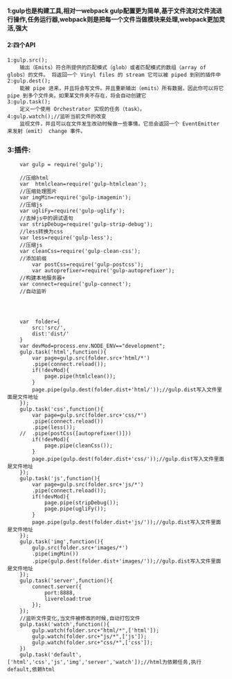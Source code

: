 #### 1:gulp也是构建工具,相对一webpack gulp配置更为简单,基于文件流对文件流进行操作,任务运行器,webpack则是把每一个文件当做模块来处理,webpack更加灵活,强大
#### 2:四个API
	1:gulp.src();
		输出（Emits）符合所提供的匹配模式（glob）或者匹配模式的数组（array of globs）的文件。 将返回一个 Vinyl files 的 stream 它可以被 piped 到别的插件中
	2:gulp.dest();
		能被 pipe 进来，并且将会写文件。并且重新输出（emits）所有数据，因此你可以将它 pipe 到多个文件夹。如果某文件夹不存在，将会自动创建它
	3:gulp.task();
		定义一个使用 Orchestrator 实现的任务（task）。
	4:gulp.watch();//监听当前文件的改变
		监视文件，并且可以在文件发生改动时候做一些事情。它总会返回一个 EventEmitter 来发射（emit） change 事件。
### 3:插件:
		var gulp = require('gulp');
		
		//压缩html
		var  htmlclean=require('gulp-htmlclean');
		//压缩处理图片
		var imgMin=require('gulp-imagemin');
		//压缩js
		var ugliFy=require('gulp-uglify');
		//去掉js中的调试语句
		var stripDebug=require('gulp-strip-debug');
		//less转换为css
		var less=require('gulp-less');
		//压缩js
		var cleanCss=require('gulp-clean-css');
		//添加前缀
			var postCss=require('gulp-postcss');
			var autoprefixer=require('gulp-autoprefixer');
		//构建本地服务器+
		var connect=require('gulp-connect');
		//自动监听
		
		
		
		
		var  folder={
			src:'src/',
			dist:'dist/'
		}
		var devMod=process.env.NODE_ENV=="development";
		gulp.task('html',function(){
			var page=gulp.src(folder.src+'html/*')
			.pipe(connect.reload());
			if(!devMod){
				page.pipe(htmlclean());		
			}
			page.pipe(gulp.dest(folder.dist+'html/'));//gulp.dist写入文件里面是文件地址
		});
		gulp.task('css',function(){
			var page=gulp.src(folder.src+'css/*')
			.pipe(connect.reload())
			.pipe(less());
		//	.pipe(postCss([autoprefixer()]))
			if(!devMod){
				page.pipe(cleanCss());
			}
			page.pipe(gulp.dest(folder.dist+'css/'));//gulp.dist写入文件里面是文件地址
		});
		gulp.task('js',function(){
			var page=gulp.src(folder.src+'js/*')
			.pipe(connect.reload());
			if(!devMod){
				page.pipe(stripDebug());
				page.pipe(ugliFy());
			}
			page.pipe(gulp.dest(folder.dist+'js/'));//gulp.dist写入文件里面是文件地址
		});
		gulp.task('img',function(){
			gulp.src(folder.src+'images/*')
			.pipe(imgMin())
			.pipe(gulp.dest(folder.dist+'images/'));//gulp.dist写入文件里面是文件地址
		});
		gulp.task('server',function(){
			connect.server({
				port:8888,
				livereload:true
			});
		});
		//监听文件变化,当文件被修改的时候,自动打包文件
		gulp.task('watch',function(){
			gulp.watch(folder.src+"html/*",['html']);
			gulp.watch(folder.src+"js/*",['js']);
			gulp.watch(folder.src+"css/*",['css']);
		})
		gulp.task('default',['html','css','js','img','server','watch']);//html为依赖任务,执行default,依赖html